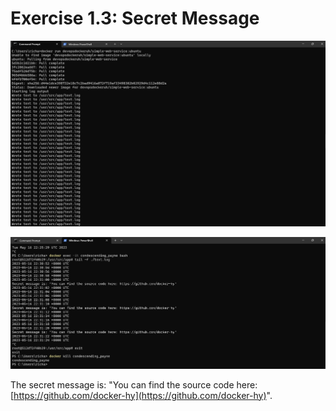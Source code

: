 # Exercise 1.3: Secret Message

![Output Exercise 1.3 Part 1](image\Exercise_1_3_Secret_message_pt1.png)

![Output Exercise 1.3 Part 2](image\Exercise_1_3_Secret_message_pt2.png)

The secret message is: "You can find the source code here: [https://github.com/docker-hy](https://github.com/docker-hy)".